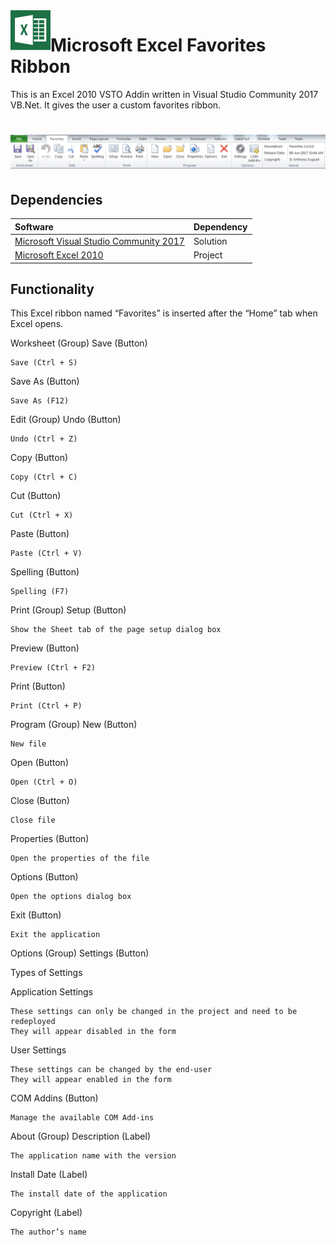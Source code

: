 <img align="left" src="Images/ReadMe/App.png" width="64px" >

# Microsoft Excel Favorites Ribbon
This is an Excel 2010 VSTO Addin written in Visual Studio Community 2017 VB.Net. It gives the user a custom favorites ribbon.


<h1 align="left">
  <img src="Images/ReadMe/MicrosoftExcelFavoritesRibbon.png" alt="Ribbon" />
</h1>

## Dependencies
|Software                                   |Dependency                 |
|:------------------------------------------|:--------------------------|
|[Microsoft Visual Studio Community 2017](https://www.visualstudio.com/vs/whatsnew/)|Solution|
|[Microsoft Excel 2010](https://www.microsoft.com/en-au/software-download/office)|Project|

## Functionality
This Excel ribbon named “Favorites” is inserted after the “Home” tab when Excel opens.

Worksheet (Group)
Save (Button)

    Save (Ctrl + S)

Save As (Button)

    Save As (F12)

Edit (Group)
Undo (Button)

    Undo (Ctrl + Z)

Copy (Button)

    Copy (Ctrl + C)

Cut (Button)

    Cut (Ctrl + X)

Paste (Button)

    Paste (Ctrl + V)

Spelling (Button)

    Spelling (F7)

Print (Group)
Setup (Button)

    Show the Sheet tab of the page setup dialog box

Preview (Button)

    Preview (Ctrl + F2)

Print (Button)

    Print (Ctrl + P)

Program (Group)
New (Button)

    New file

Open (Button)

    Open (Ctrl + O)

Close (Button)

    Close file

Properties (Button)

    Open the properties of the file

Options (Button)

    Open the options dialog box

Exit (Button)

    Exit the application

Options (Group)
Settings (Button)

Types of Settings

Application Settings

    These settings can only be changed in the project and need to be redeployed
    They will appear disabled in the form

User Settings

    These settings can be changed by the end-user
    They will appear enabled in the form

COM Addins (Button)

    Manage the available COM Add-ins

About (Group)
Description (Label)

    The application name with the version

Install Date (Label)

    The install date of the application

Copyright (Label)

    The author’s name
